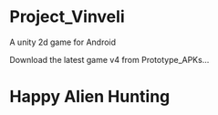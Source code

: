 # Project_Vinveli
A unity 2d game for Android

Download the latest game v4 from Prototype_APKs...

# Happy Alien Hunting
